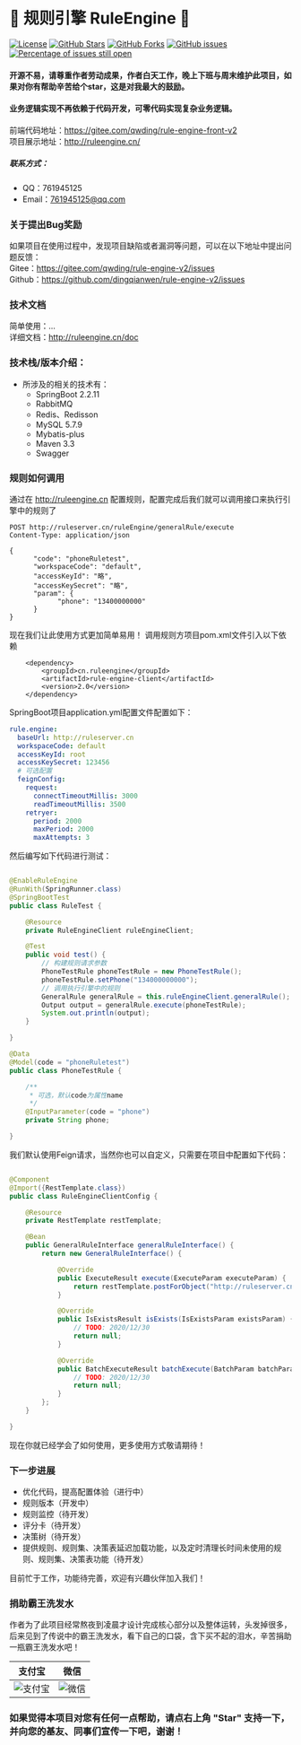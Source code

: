 # 📌 规则引擎 RuleEngine 📌

[![License](https://img.shields.io/badge/license-Apache%202-4EB1BA.svg)](https://www.apache.org/licenses/LICENSE-2.0.html)
[![GitHub Stars](https://img.shields.io/github/stars/dingqianwen/rule-engine-v2)](https://github.com/dingqianwen/rule-engine-v2/stargazers)
[![GitHub Forks](https://img.shields.io/github/forks/dingqianwen/rule-engine-v2)](https://github.com/dingqianwen/rule-engine-v2/fork)
[![GitHub issues](https://img.shields.io/github/issues/dingqianwen/rule-engine-v2.svg)](https://github.com/dingqianwen/rule-engine-v2/issues)
[![Percentage of issues still open](http://isitmaintained.com/badge/open/dingqianwen/rule-engine-v2.svg)](https://github.com/dingqianwen/rule-engine-v2/issues "Percentage of issues still open")

#### 开源不易，请尊重作者劳动成果，作者白天工作，晚上下班与周末维护此项目，如果对你有帮助辛苦给个star，这是对我最大的鼓励。

#### 业务逻辑实现不再依赖于代码开发，可零代码实现复杂业务逻辑。

前端代码地址：https://gitee.com/qwding/rule-engine-front-v2  
项目展示地址：http://ruleengine.cn/

##### 联系方式：

- QQ：761945125
- Email：761945125@qq.com

### 关于提出Bug奖励

如果项目在使用过程中，发现项目缺陷或者漏洞等问题，可以在以下地址中提出问题反馈：  
Gitee：https://gitee.com/qwding/rule-engine-v2/issues  
Github：https://github.com/dingqianwen/rule-engine-v2/issues

### 技术文档

简单使用：...  
详细文档：http://ruleengine.cn/doc

### 技术栈/版本介绍：

- 所涉及的相关的技术有：
    - SpringBoot 2.2.11
    - RabbitMQ
    - Redis、Redisson
    - MySQL 5.7.9
    - Mybatis-plus
    - Maven 3.3
    - Swagger

### 规则如何调用

通过在 http://ruleengine.cn 配置规则，配置完成后我们就可以调用接口来执行引擎中的规则了

```
POST http://ruleserver.cn/ruleEngine/generalRule/execute
Content-Type: application/json

{
      "code": "phoneRuletest",
      "workspaceCode": "default",
      "accessKeyId": "略", 
      "accessKeySecret": "略",
      "param": {
            "phone": "13400000000"
      }
}
```

现在我们让此使用方式更加简单易用！ 调用规则方项目pom.xml文件引入以下依赖

```pom
    <dependency>
        <groupId>cn.ruleengine</groupId>
        <artifactId>rule-engine-client</artifactId>
        <version>2.0</version>
    </dependency>
```

SpringBoot项目application.yml配置文件配置如下：

```yml
rule.engine:
  baseUrl: http://ruleserver.cn
  workspaceCode: default
  accessKeyId: root
  accessKeySecret: 123456
  # 可选配置
  feignConfig:
    request:
      connectTimeoutMillis: 3000
      readTimeoutMillis: 3500
    retryer:
      period: 2000
      maxPeriod: 2000
      maxAttempts: 3
```

然后编写如下代码进行测试：

```java

@EnableRuleEngine
@RunWith(SpringRunner.class)
@SpringBootTest
public class RuleTest {

    @Resource
    private RuleEngineClient ruleEngineClient;

    @Test
    public void test() {
        // 构建规则请求参数
        PhoneTestRule phoneTestRule = new PhoneTestRule();
        phoneTestRule.setPhone("134000000000");
        // 调用执行引擎中的规则
        GeneralRule generalRule = this.ruleEngineClient.generalRule();
        Output output = generalRule.execute(phoneTestRule);
        System.out.println(output);
    }

}

@Data
@Model(code = "phoneRuletest")
public class PhoneTestRule {

    /**
     * 可选，默认code为属性name
     */
    @InputParameter(code = "phone")
    private String phone;

}
```

我们默认使用Feign请求，当然你也可以自定义，只需要在项目中配置如下代码：

```java

@Component
@Import({RestTemplate.class})
public class RuleEngineClientConfig {

    @Resource
    private RestTemplate restTemplate;

    @Bean
    public GeneralRuleInterface generalRuleInterface() {
        return new GeneralRuleInterface() {

            @Override
            public ExecuteResult execute(ExecuteParam executeParam) {
                return restTemplate.postForObject("http://ruleserver.cn/ruleEngine/generalRule/execute", executeParam, ExecuteResult.class);
            }

            @Override
            public IsExistsResult isExists(IsExistsParam existsParam) {
                // TODO: 2020/12/30  
                return null;
            }

            @Override
            public BatchExecuteResult batchExecute(BatchParam batchParam) {
                // TODO: 2020/12/30  
                return null;
            }
        };
    }

}
```

现在你就已经学会了如何使用，更多使用方式敬请期待！

### 下一步进展

- 优化代码，提高配置体验（进行中）
- 规则版本（开发中）
- 规则监控（待开发）
- 评分卡（待开发）
- 决策树（待开发）
- 提供规则、规则集、决策表延迟加载功能，以及定时清理长时间未使用的规则、规则集、决策表功能（待开发）

目前忙于工作，功能待完善，欢迎有兴趣伙伴加入我们！

### 捐助霸王洗发水

作者为了此项目经常熬夜到凌晨才设计完成核心部分以及整体运转，头发掉很多，后来见到了传说中的霸王洗发水，看下自己的口袋，含下买不起的泪水，辛苦捐助一瓶霸王洗发水吧！

| 支付宝 |微信|
|---|---|
| ![支付宝](https://boot-rule.oss-cn-beijing.aliyuncs.com/%E6%94%AF%E4%BB%98%E5%AE%9D.png)| ![微信](https://boot-rule.oss-cn-beijing.aliyuncs.com/WechatIMG2.jpeg)|

### 如果觉得本项目对您有任何一点帮助，请点右上角 "Star" 支持一下， 并向您的基友、同事们宣传一下吧，谢谢！

